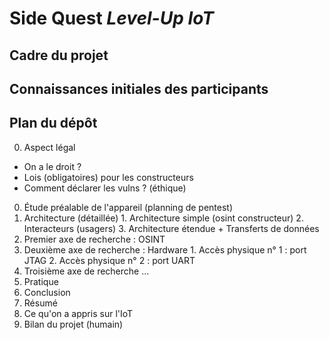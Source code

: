 # Side Quest _Level-Up IoT_ 

## Cadre du projet

## Connaissances initiales des participants

## Plan du dépôt

0. Aspect légal
* On a le droit ?
* Lois (obligatoires) pour les constructeurs
* Comment déclarer les vulns ? (éthique)
0. Étude préalable de l'appareil (planning de pentest)
  1. Architecture (détaillée)
    1. Architecture simple (osint constructeur)
    2. Interacteurs (usagers)
    3. Architecture étendue + Transferts de données
  2. Premier axe de recherche : OSINT
  3. Deuxième axe de recherche : Hardware
    1. Accès physique n° 1 : port JTAG
    2. Accès physique n° 2 : port UART
  4. Troisième axe de recherche ...
5. Pratique
6. Conclusion
  7. Résumé
  8. Ce qu'on a appris sur l'IoT
  9. Bilan du projet (humain)
